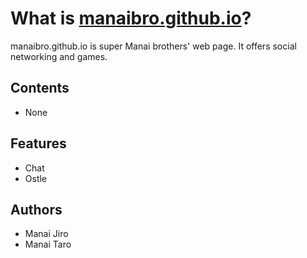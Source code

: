 # What is [manaibro.github.io](https://manaibro.github.io/)?

manaibro.github.io is super Manai brothers' web page.
It offers social networking and games.

## Contents

- None

## Features

- Chat
- Ostle

## Authors

- Manai Jiro
- Manai Taro
